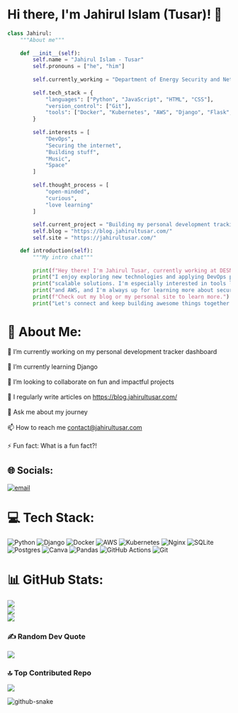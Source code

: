 
# Hi there, I'm Jahirul Islam (Tusar)! 👋



```python
class Jahirul:
    """About me"""
    
    def __init__(self):
        self.name = "Jahirul Islam - Tusar"
        self.pronouns = ["he", "him"]
        
        self.currently_working = "Department of Energy Security and Net Zero"
        
        self.tech_stack = {
            "languages": ["Python", "JavaScript", "HTML", "CSS"],
            "version_control": ["Git"],
            "tools": ["Docker", "Kubernetes", "AWS", "Django", "Flask", "NGINX"]
        }
        
        self.interests = [
            "DevOps",
            "Securing the internet",
            "Building stuff",
            "Music",
            "Space"
        ]
        
        self.thought_process = [
            "open-minded",
            "curious",
            "love learning"
        ]
        
        self.current_project = "Building my personal development tracking dashboard"
        self.blog = "https://blog.jahirultusar.com/"
        self.site = "https://jahirultusar.com/"

    def introduction(self):
        """My intro chat"""
        
        print(f"Hey there! I'm Jahirul Tusar, currently working at DESNZ.")
        print("I enjoy exploring new technologies and applying DevOps principles to create reliable,")
        print("scalable solutions. I'm especially interested in tools like Docker, Kubernetes,")
        print("and AWS, and I'm always up for learning more about securing the internet.")
        print(f"Check out my blog or my personal site to learn more.")
        print("Let's connect and keep building awesome things together!")
```

# 💫 About Me:
🔭 I’m currently working on my personal development tracker dashboard<br><br>🌱 I’m currently learning Django<br><br>👯 I’m looking to collaborate on fun and impactful projects<br><br>📝 I regularly write articles on https://blog.jahirultusar.com/<br><br>💬 Ask me about my journey<br><br>📫 How to reach me contact@jahirultusar.com<br><br>⚡ Fun fact: What is a fun fact?!


## 🌐 Socials:
[![email](https://img.shields.io/badge/Email-D14836?logo=gmail&logoColor=white)](mailto:contact@jahirultusar.com) 

# 💻 Tech Stack:
![Python](https://img.shields.io/badge/python-3670A0?style=for-the-badge&logo=python&logoColor=ffdd54) ![Django](https://img.shields.io/badge/django-%23092E20.svg?style=for-the-badge&logo=django&logoColor=white) ![Docker](https://img.shields.io/badge/docker-%230db7ed.svg?style=for-the-badge&logo=docker&logoColor=white) ![AWS](https://img.shields.io/badge/AWS-%23FF9900.svg?style=for-the-badge&logo=amazon-aws&logoColor=white) ![Kubernetes](https://img.shields.io/badge/kubernetes-%23326ce5.svg?style=for-the-badge&logo=kubernetes&logoColor=white) ![Nginx](https://img.shields.io/badge/nginx-%23009639.svg?style=for-the-badge&logo=nginx&logoColor=white) ![SQLite](https://img.shields.io/badge/sqlite-%2307405e.svg?style=for-the-badge&logo=sqlite&logoColor=white) ![Postgres](https://img.shields.io/badge/postgres-%23316192.svg?style=for-the-badge&logo=postgresql&logoColor=white) ![Canva](https://img.shields.io/badge/Canva-%2300C4CC.svg?style=for-the-badge&logo=Canva&logoColor=white) ![Pandas](https://img.shields.io/badge/pandas-%23150458.svg?style=for-the-badge&logo=pandas&logoColor=white) ![GitHub Actions](https://img.shields.io/badge/github%20actions-%232671E5.svg?style=for-the-badge&logo=githubactions&logoColor=white) ![Git](https://img.shields.io/badge/git-%23F05033.svg?style=for-the-badge&logo=git&logoColor=white)
# 📊 GitHub Stats:
![](https://github-readme-stats.vercel.app/api?username=jahirultusar&theme=dark&hide_border=false&include_all_commits=false&count_private=false)<br/>
![](https://nirzak-streak-stats.vercel.app/?user=jahirultusar&theme=dark&hide_border=false)<br/>
![](https://github-readme-stats.vercel.app/api/top-langs/?username=jahirultusar&theme=dark&hide_border=false&include_all_commits=false&count_private=false&layout=compact)

### ✍️ Random Dev Quote
![](https://quotes-github-readme.vercel.app/api?type=horizontal&theme=radical)

### 🔝 Top Contributed Repo
![](https://github-contributor-stats.vercel.app/api?username=jahirultusar&limit=5&theme=dark&combine_all_yearly_contributions=true)

<!-- Proudly created with GPRM ( https://gprm.itsvg.in ) -->

<picture>
  <source media="(prefers-color-scheme: dark)" srcset="https://raw.githubusercontent.com/tobiasmeyhoefer/tobiasmeyhoefer/output/github-snake-dark.svg" />
  <source media="(prefers-color-scheme: light)" srcset="https://raw.githubusercontent.com/tobiasmeyhoefer/tobiasmeyhoefer/output/github-snake.svg" />
  <img alt="github-snake" src="https://raw.githubusercontent.com/tobiasmeyhoefer/tobiasmeyhoefer/output/github-snake.svg" />
</picture>
